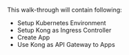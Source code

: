 This walk-through will contain following:
- Setup Kubernetes Environment
- Setup Kong as Ingress Controller
- Create App
- Use Kong as API Gateway to Apps